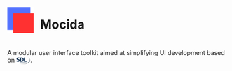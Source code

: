 <div style="display: flex; align-items: center; margin-bottom: 20px;">
    <img src="assets/logo.svg" width="60" height="60">
        <h1 style="margin-left: 15px; font-size: 2em;">Mocida</h1>
    </div>

A modular user interface toolkit aimed at simplifying UI development based on <img src="assets/sdl_logo.png" height="16" alt="SDL Logo" style="vertical-align: middle;" href="https://github.com/libsdl-org/SDL/tree/main">.